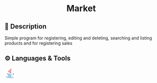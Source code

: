 <h1 align="center">Market</h1>

<h2> 📄 Description</h2>
Simple program for registering, editing and deleting, searching and listing products and for registering sales



<h2> ⚙ Languages & Tools</h2>
<div>
  <img src="https://github.com/devicons/devicon/blob/master/icons/java/java-original.svg" width="35px" />
</div>

